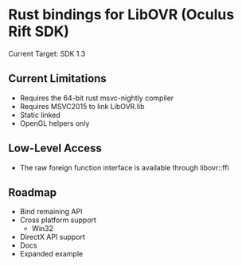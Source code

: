 # Rust bindings for LibOVR (Oculus Rift SDK)

Current Target: SDK 1.3

## Current Limitations
- Requires the 64-bit rust msvc-nightly compiler
- Requires MSVC2015 to link LibOVR.lib
- Static linked
- OpenGL helpers only

## Low-Level Access
- The raw foreign function interface is available through libovr::ffi

## Roadmap

- Bind remaining API
- Cross platform support
    - Win32
- DirectX API support
- Docs
- Expanded example
